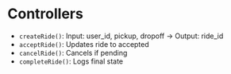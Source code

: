 # Controllers

<!-- AI: Follow this pattern. Don't output views or schema logic here. -->

- `createRide()`: Input: user_id, pickup, dropoff → Output: ride_id
- `acceptRide()`: Updates ride to accepted
- `cancelRide()`: Cancels if pending
- `completeRide()`: Logs final state

<!-- Use UX flows and models for field reference -->

